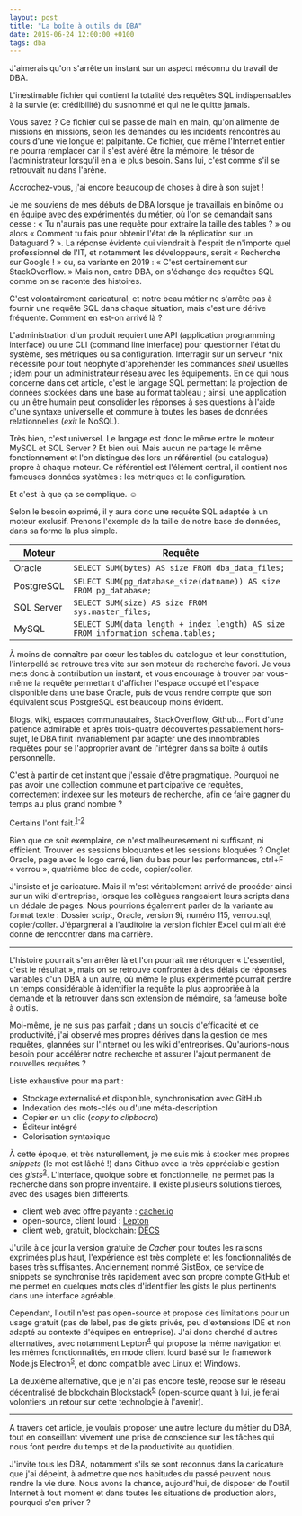 ```yaml
---
layout: post
title: "La boîte à outils du DBA"
date: 2019-06-24 12:00:00 +0100
tags: dba
---
```


J'aimerais qu'on s'arrête un instant sur un aspect méconnu du travail de DBA.

L'inestimable fichier qui contient la totalité des requêtes SQL indispensables à la survie (et crédibilité) du susnommé et qui ne le quitte jamais.

Vous savez ? Ce fichier qui se passe de main en main, qu'on alimente de missions en missions, selon les demandes ou les incidents rencontrés au cours d'une vie longue et palpitante. Ce fichier, que même l'Internet entier ne pourra remplacer car il s'est avéré être la mémoire, le trésor de l'administrateur lorsqu'il en a le plus besoin. Sans lui, c'est comme s'il se retrouvait nu dans l'arène.

Accrochez-vous, j'ai encore beaucoup de choses à dire à son sujet !
<!--more-->

Je me souviens de mes débuts de DBA lorsque je travaillais en binôme ou en équipe avec des expérimentés du métier, où l'on se demandait sans cesse : «&nbsp;Tu n'aurais pas une requête pour extraire la taille des tables ?&nbsp;» ou alors «&nbsp;Comment tu fais pour obtenir l'état de la réplication sur un Dataguard ?&nbsp;». La réponse évidente qui viendrait à l'esprit de n'importe quel professionnel de l'IT, et notamment les développeurs, serait «&nbsp;Recherche sur Google !&nbsp;» ou, sa variante en 2019 : «&nbsp;C'est certainement sur StackOverflow.&nbsp;» Mais non, entre DBA, on s'échange des requêtes SQL comme on se raconte des histoires.

C'est volontairement caricatural, et notre beau métier ne s'arrête pas à fournir une requête SQL dans chaque situation, mais c'est une dérive fréquente. Comment en est-on arrivé là ?

L'administration d'un produit requiert une API (application programming interface) ou une CLI (command line interface) pour questionner l'état du système, ses métriques ou sa configuration. Interragir sur un serveur *nix nécessite pour tout néophyte d'appréhender les commandes _shell_ usuelles ; idem pour un administrateur réseau avec les équipements. En ce qui nous concerne dans cet article, c'est le langage SQL permettant la projection de données stockées dans une base au format tableau ; ainsi, une application ou un être humain peut consolider les réponses à ses questions à l'aide d'une syntaxe universelle et commune à toutes les bases de données relationnelles (_exit_ le NoSQL).

Très bien, c'est universel. Le langage est donc le même entre le moteur MySQL et SQL Server ? Et bien oui. Mais aucun ne partage le même fonctionnement et l'on distingue dès lors un référentiel (ou catalogue) propre à chaque moteur. Ce référentiel est l'élément central, il contient nos fameuses données systèmes : les métriques et la configuration.

Et c'est là que ça se complique. ☺

Selon le besoin exprimé, il y aura donc une requête SQL adaptée à un moteur exclusif. Prenons l'exemple de la taille de notre base de données, dans sa forme la plus simple.

| Moteur      | Requête |
| ----------- | ------- |
| Oracle      | `SELECT SUM(bytes) AS size FROM dba_data_files;` |
| PostgreSQL  | `SELECT SUM(pg_database_size(datname)) AS size FROM pg_database;` |
| SQL Server  | `SELECT SUM(size) AS size FROM sys.master_files;` |
| MySQL       | `SELECT SUM(data_length + index_length) AS size FROM information_schema.tables;` |

À moins de connaître par cœur les tables du catalogue et leur constitution, l'interpellé se retrouve très vite sur son moteur de recherche favori. Je vous mets donc à contribution un instant, et vous encourage à trouver par vous-même la requête permettant d'afficher l'espace occupé et l'espace disponible dans une base Oracle, puis de vous rendre compte que son équivalent sous PostgreSQL est beaucoup moins évident.

Blogs, wiki, espaces communautaires, StackOverflow, Github... Fort d'une patience admirable et après trois-quatre découvertes passablement hors-sujet, le DBA finit invariablement par adapter une des innombrables requêtes pour se l'approprier avant de l'intégrer dans sa boîte à outils personnelle.

C'est à partir de cet instant que j'essaie d'être pragmatique. Pourquoi ne pas avoir une collection commune et participative de requêtes, correctement indexée sur les moteurs de recherche, afin de faire gagner du temps au plus grand nombre ?

Certains l'ont fait.<sup>[1]-[2]</sup>

Bien que ce soit exemplaire, ce n'est malheuresement ni suffisant, ni efficient. Trouver les sessions bloquantes et les sessions bloquées ? Onglet Oracle, page avec le logo carré, lien du bas pour les performances, ctrl+F «&nbsp;verrou&nbsp;», quatrième bloc de code, copier/coller. 

J'insiste et je caricature. Mais il m'est véritablement arrivé de procéder ainsi sur un wiki d'entreprise, lorsque les collègues rangeaient leurs scripts dans un dédale de pages. Nous pourrions également parler de la variante au format texte : Dossier script, Oracle, version 9i, numéro 115, verrou.sql, copier/coller. J'épargnerai à l'auditoire la version fichier Excel qui m'ait été donné de rencontrer dans ma carrière.

---

L'histoire pourrait s'en arrêter là et l'on pourrait me rétorquer «&nbsp;L'essentiel, c'est le résultat&nbsp;», mais on se retrouve confronter à des délais de réponses variables d'un DBA à un autre, où même le plus expérimenté pourrait perdre un temps considérable à identifier la requête la plus appropriée à la demande et la retrouver dans son extension de mémoire, sa fameuse boîte à outils.

Moi-même, je ne suis pas parfait ; dans un soucis d'efficacité et de productivité, j'ai observé mes propres dérives dans la gestion de mes requêtes, glannées sur l'Internet ou les wiki d'entreprises. Qu'aurions-nous besoin pour accélérer notre recherche et assurer l'ajout permanent de nouvelles requêtes ?

Liste exhaustive pour ma part :

- Stockage externalisé et disponible, synchronisation avec GitHub
- Indexation des mots-clés ou d'une méta-description
- Copier en un clic (_copy to clipboard_)
- Éditeur intégré
- Colorisation syntaxique

À cette époque, et très naturellement, je me suis mis à stocker mes propres _snippets_ (le mot est lâché !) dans Github avec la très appréciable gestion des _gists_<sup>[3]</sup>. L'interface, quoique sobre et fonctionnelle, ne permet pas la recherche dans son propre inventaire. Il existe plusieurs solutions tierces, avec des usages bien différents.

- client web avec offre payante : [cacher.io](https://www.cacher.io/)
- open-source, client lourd : [Lepton](https://hackjutsu.com/Lepton/)
- client web, gratuit, blockchain: [DECS](https://app.decs.xyz/)

J'utile à ce jour la version gratuite de _Cacher_ pour toutes les raisons exprimées plus haut, l'expérience est très complète et les fonctionnalités de bases très suffisantes. Anciennement nommé GistBox, ce service de snippets se synchronise très rapidement avec son propre compte GitHub et me permet en quelques mots clés d'identifier les gists le plus pertinents dans une interface agréable.

Cependant, l'outil n'est pas open-source et propose des limitations pour un usage gratuit (pas de label, pas de gists privés, peu d'extensions IDE et non adapté au contexte d'équipes en entreprise). J'ai donc cherché d'autres alternatives, avec notamment Lepton<sup>[4]</sup> qui propose la même navigation et les mêmes fonctionnalités, en mode client lourd basé sur le framework Node.js Electron<sup>[5]</sup>, et donc compatible avec Linux et Windows. 

La deuxième alternative, que je n'ai pas encore testé, repose sur le réseau décentralisé de blockchain Blockstack<sup>[6]</sup> (open-source quant à lui, je ferai volontiers un retour sur cette technologie à l'avenir).

---

A travers cet article, je voulais proposer une autre lecture du métier du DBA, tout en conseillant vivement une prise de conscience sur les tâches qui nous font perdre du temps et de la productivité au quotidien.

J'invite tous les DBA, notamment s'ils se sont reconnus dans la caricature que j'ai dépeint, à admettre que nos habitudes du passé peuvent nous rendre la vie dure. Nous avons la chance, aujourd'hui, de disposer de l'outil Internet à tout moment et dans toutes les situations de production alors, pourquoi s'en priver ?

[1]: https://oracle-base.com/dba/scripts
[2]: https://wiki.postgresql.org/wiki/Category:Snippets
[3]: https://gist.github.com/fljdin
[4]: https://github.com/hackjutsu/Lepton
[5]: https://electronjs.org/
[6]: https://blockstack.org/